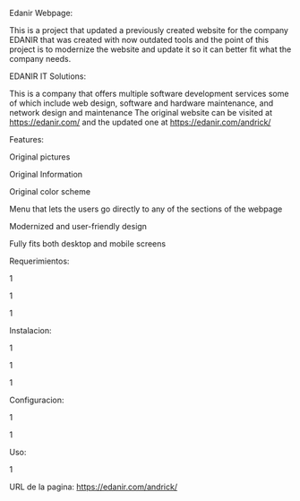 Edanir Webpage:

This is a project that updated a previously created website for the company EDANIR that was created with now outdated tools and the point of this project is to modernize the website and update it so it can better fit what the company needs.


EDANIR IT Solutions:

This is a company that offers multiple software development services some of which include web design, software and hardware maintenance, and network design and maintenance
The original website can be visited at https://edanir.com/ and the updated one at https://edanir.com/andrick/


Features:

Original pictures

Original Information

Original color scheme

Menu that lets the users go directly to any of the sections of the webpage

Modernized and user-friendly design

Fully fits both desktop and mobile screens


Requerimientos:

1

1

1


Instalacion:

1

1

1


Configuracion:

1

1


Uso:

1


URL de la pagina:
https://edanir.com/andrick/ 
